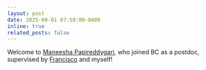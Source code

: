 ```yaml
---
layout: post
date: 2025-09-01 07:59:00-0400
inline: true
related_posts: false
---
```


Welcome to [Maneesha Papireddygari](https://papireddygari.github.io), who joined BC as a postdoc, supervised by [Francisco](https://www.fmarmolejo.com) and myself!
